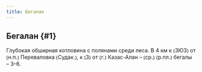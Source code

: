 ```yaml
---
title: Бегалан
---
```

## Бегалан {#1}

Глубокая обширная котловина с полянами среди леса. В 4 км к ⦅ЗЮЗ⦆ от ⦅н.п.⦆ Переваловка ⦅Судак.⦆, к ⦅З⦆ от ⦅г.⦆ Казас-Алан – ⦅ср.⦆ ⦅р.пл.⦆ бегалы – 3–6.

